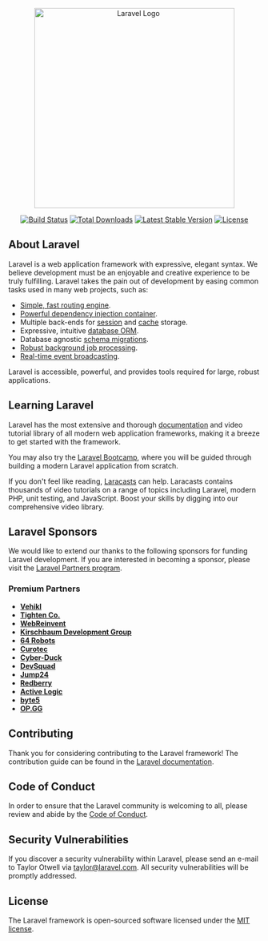 <p align="center"><a href="https://laravel.com" target="_blank"><img src="https://raw.githubusercontent.com/laravel/art/master/logo-lockup/5%20SVG/2%20CMYK/1%20Full%20Color/laravel-logolockup-cmyk-red.svg" width="400" alt="Laravel Logo"></a></p>

<p align="center">
<a href="https://github.com/laravel/framework/actions"><img src="https://github.com/laravel/framework/workflows/tests/badge.svg" alt="Build Status"></a>
<a href="https://packagist.org/packages/laravel/framework"><img src="https://img.shields.io/packagist/dt/laravel/framework" alt="Total Downloads"></a>
<a href="https://packagist.org/packages/laravel/framework"><img src="https://img.shields.io/packagist/v/laravel/framework" alt="Latest Stable Version"></a>
<a href="https://packagist.org/packages/laravel/framework"><img src="https://img.shields.io/packagist/l/laravel/framework" alt="License"></a>
</p>

## About Laravel

Laravel is a web application framework with expressive, elegant syntax. We believe development must be an enjoyable and creative experience to be truly fulfilling. Laravel takes the pain out of development by easing common tasks used in many web projects, such as:

- [Simple, fast routing engine](https://laravel.com/docs/routing).
- [Powerful dependency injection container](https://laravel.com/docs/container).
- Multiple back-ends for [session](https://laravel.com/docs/session) and [cache](https://laravel.com/docs/cache) storage.
- Expressive, intuitive [database ORM](https://laravel.com/docs/eloquent).
- Database agnostic [schema migrations](https://laravel.com/docs/migrations).
- [Robust background job processing](https://laravel.com/docs/queues).
- [Real-time event broadcasting](https://laravel.com/docs/broadcasting).

Laravel is accessible, powerful, and provides tools required for large, robust applications.

## Learning Laravel

Laravel has the most extensive and thorough [documentation](https://laravel.com/docs) and video tutorial library of all modern web application frameworks, making it a breeze to get started with the framework.

You may also try the [Laravel Bootcamp](https://bootcamp.laravel.com), where you will be guided through building a modern Laravel application from scratch.

If you don't feel like reading, [Laracasts](https://laracasts.com) can help. Laracasts contains thousands of video tutorials on a range of topics including Laravel, modern PHP, unit testing, and JavaScript. Boost your skills by digging into our comprehensive video library.

## Laravel Sponsors

We would like to extend our thanks to the following sponsors for funding Laravel development. If you are interested in becoming a sponsor, please visit the [Laravel Partners program](https://partners.laravel.com).

### Premium Partners

- **[Vehikl](https://vehikl.com/)**
- **[Tighten Co.](https://tighten.co)**
- **[WebReinvent](https://webreinvent.com/)**
- **[Kirschbaum Development Group](https://kirschbaumdevelopment.com)**
- **[64 Robots](https://64robots.com)**
- **[Curotec](https://www.curotec.com/services/technologies/laravel/)**
- **[Cyber-Duck](https://cyber-duck.co.uk)**
- **[DevSquad](https://devsquad.com/hire-laravel-developers)**
- **[Jump24](https://jump24.co.uk)**
- **[Redberry](https://redberry.international/laravel/)**
- **[Active Logic](https://activelogic.com)**
- **[byte5](https://byte5.de)**
- **[OP.GG](https://op.gg)**

## Contributing

Thank you for considering contributing to the Laravel framework! The contribution guide can be found in the [Laravel documentation](https://laravel.com/docs/contributions).

## Code of Conduct

In order to ensure that the Laravel community is welcoming to all, please review and abide by the [Code of Conduct](https://laravel.com/docs/contributions#code-of-conduct).

## Security Vulnerabilities

If you discover a security vulnerability within Laravel, please send an e-mail to Taylor Otwell via [taylor@laravel.com](mailto:taylor@laravel.com). All security vulnerabilities will be promptly addressed.

## License

The Laravel framework is open-sourced software licensed under the [MIT license](https://opensource.org/licenses/MIT).


<!-- <section id="platform" class="ptb">
     <div class="container-fluid res-container">
          <h3 class="font-size-heading">Achieve Peak Performance on Vital Platforms!</h3>
          <div class="text-center">
               <a href="{{route('front.contact')}}" class="">get started</a>
          </div>
         <div class="row mx-md-3 mx-lg-3">
               <div class="platform-icons">       
               <div class="inline-icon"><img src="{{asset('images/platform/fb.webp')}}" class="img-fluid" alt=""/></div>   
               <div class="inline-icon"><img src="{{asset('images/platform/behn.webp')}}" class="img-fluid" alt=""/></div> 
               <div class="inline-icon"><img src="{{asset('images/platform/insta.webp')}}" class="img-fluid" alt=""/></div> 
               <div class="inline-icon"><img src="{{asset('images/platform/link.webp')}}" class="img-fluid" alt=""/></div> 
               <div class="inline-icon"><img src="{{asset('images/platform/bing.webp')}}" class="img-fluid" alt=""/></div> 
               <div class="inline-icon"><img src="{{asset('images/platform/google.webp')}}" class="img-fluid" alt=""/></div> 
               <div class="inline-icon"><img src="{{asset('images/platform/meta.webp')}}" class="img-fluid" alt=""/></div> 
               <div class="inline-icon"><img src="{{asset('images/platform/wp.webp')}}" class="img-fluid" alt=""/></div> 
               <div class="inline-icon"><img src="{{asset('images/platform/github.webp')}}" class="img-fluid" alt=""/></div>
               <div class="inline-icon"><img src="{{asset('images/platform/yt.webp')}}" class="img-fluid" alt=""/></div>
               <div class="inline-icon"><img src="{{asset('images/platform/pin.webp')}}" class="img-fluid" alt=""/></div> 
              </div>
         </div>
     </div>
</section> -->